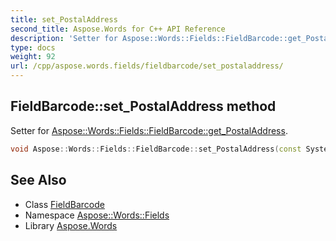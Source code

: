 ```yaml
---
title: set_PostalAddress
second_title: Aspose.Words for C++ API Reference
description: 'Setter for Aspose::Words::Fields::FieldBarcode::get_PostalAddress.'
type: docs
weight: 92
url: /cpp/aspose.words.fields/fieldbarcode/set_postaladdress/
---
```

## FieldBarcode::set_PostalAddress method


Setter for [Aspose::Words::Fields::FieldBarcode::get_PostalAddress](../get_postaladdress/).

```cpp
void Aspose::Words::Fields::FieldBarcode::set_PostalAddress(const System::String &value)
```

## See Also

* Class [FieldBarcode](../)
* Namespace [Aspose::Words::Fields](../../)
* Library [Aspose.Words](../../../)
